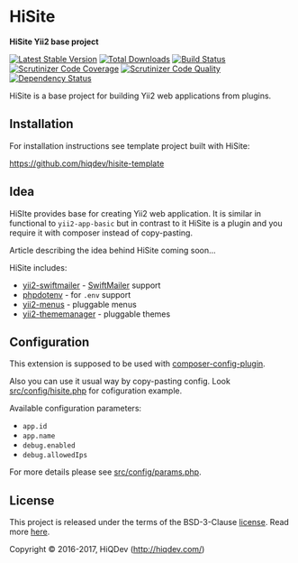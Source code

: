 # HiSite

**HiSite Yii2 base project**

[![Latest Stable Version](https://poser.pugx.org/hiqdev/hisite/v/stable)](https://packagist.org/packages/hiqdev/hisite)
[![Total Downloads](https://poser.pugx.org/hiqdev/hisite/downloads)](https://packagist.org/packages/hiqdev/hisite)
[![Build Status](https://img.shields.io/travis/hiqdev/hisite.svg)](https://travis-ci.org/hiqdev/hisite)
[![Scrutinizer Code Coverage](https://img.shields.io/scrutinizer/coverage/g/hiqdev/hisite.svg)](https://scrutinizer-ci.com/g/hiqdev/hisite/)
[![Scrutinizer Code Quality](https://img.shields.io/scrutinizer/g/hiqdev/hisite.svg)](https://scrutinizer-ci.com/g/hiqdev/hisite/)
[![Dependency Status](https://www.versioneye.com/php/hiqdev:hisite/dev-master/badge.svg)](https://www.versioneye.com/php/hiqdev:hisite/dev-master)

HiSite is a base project for building Yii2 web applications from plugins.

## Installation

For installation instructions see template project built with HiSite:

https://github.com/hiqdev/hisite-template

## Idea

HiSIte provides base for creating Yii2 web application.
It is similar in functional to `yii2-app-basic` but in contrast to it
HiSite is a plugin and you require it with composer instead of copy-pasting.

Article describing the idea behind HiSite coming soon...

HiSite includes:

- [yii2-swiftmailer] - [SwiftMailer] support
- [phpdotenv] - for `.env` support
- [yii2-menus] - pluggable menus
- [yii2-thememanager] - pluggable themes

[SwiftMailer]:          http://swiftmailer.org/
[yii2-swiftmailer]:     https://github.com/yiisoft/yii2-swiftmailer
[phpdotenv]:            https://github.com/vlucas/phpdotenv
[yii2-menus]:           https://hiqdev.com/packages/yii2-menus
[yii2-thememanager]:    https://hiqdev.com/packages/yii2-thememanager

## Configuration

This extension is supposed to be used with [composer-config-plugin].

Also you can use it usual way by copy-pasting config.
Look [src/config/hisite.php] for cofiguration example.

Available configuration parameters:

- `app.id`
- `app.name`
- `debug.enabled`
- `debug.allowedIps`

For more details please see [src/config/params.php].

[composer-config-plugin]:   https://github.com/hiqdev/composer-config-plugin
[src/config/hisite.php]:    src/config/hisite.php
[src/config/params.php]:    src/config/params.php

## License

This project is released under the terms of the BSD-3-Clause [license](LICENSE).
Read more [here](http://choosealicense.com/licenses/bsd-3-clause).

Copyright © 2016-2017, HiQDev (http://hiqdev.com/)
